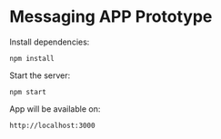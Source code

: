 # Messaging APP Prototype

Install dependencies:

```
npm install
```

Start the server:

```
npm start
```

App will be available on:

```
http://localhost:3000
```
